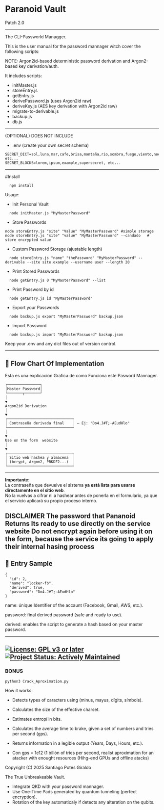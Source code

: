 # Paranoid Vault 

Patch 2.0

--------------------

The CLI-Passworld Managger. 

This is the user manual for the password mannager witch cover the following scripts:

NOTE: Argon2id-based deterministic password derivation and Argon2-based key derivation/auth.

It includes scripts:

- initMaster.js
- storeEntry.js
- getEntry.js
- derivePassword.js (uses Argon2id raw)
- deriveKey.js (AES key derivation with Argon2id raw)
- migrate-to-derivable.js
- backup.js
- db.js

---

(OPTIONAL) DOES NOT INCLUDE 

- .env (create your own secret schema)

```
SECRET_DICT=sol,luna,mar,cafe,brisa,montaña,rio,sombra,fuego,viento,noche,dia,camino,trazo,clave,nexo,puerta,llave,eco,pulso, etc...
SECRET_BLOCKS=lorem,ipsum,example,supersecret, etc... 
```
---
 
#Install

```
  npm install
```
Usage:
* Init Personal Vault
```
  node initMaster.js "MyMasterPassword" 
``` 
* Store Passwords
``` 
node storeEntry.js "site" "Value" "MyMasterPassword" #simple storage
node storeEntry.js "site" "value" "MyMasterPassword" --candado   # store encrypted value
```
* Custom Password Storage  (ajustable length) 
```
  node storeEntry.js "name" "thePassword" "MyMasterPassword" --derivable --site site.example --username user --length 20
```
* Print Stored  Passwords
```
  node getEntry.js 0 "MyMasterPassword" --list
```
* Print Password by id
```
  node getEntry.js id "MyMasterPassword"
```
* Export your Passwords
```
  node backup.js export "MyMasterPassword" backup.json
```
* Import Password
```
  node backup.js import "MyMasterPassword" backup.json
```

Keep your .env and any dict files out of version control.

---

## 📌 Flow Chart Of Implementation
Esta es una explicacion Grafica de como Funciona este Pasword Mannager.
```
┌───────────────┐
│Master Password│
└───────┬───────┘
│
▼
Argon2id Derivation
│
▼
┌──────────────────────────────┐
│ Contraseña derivada final    │ ← Ej: "Do4.J#T;-AEudHlo"
└──────────────────────────────┘
│
▼
Use on the form  website
│
▼
┌──────────────────────────────┐
│ Sitio web hashea y almacena  │
│ (bcrypt, Argon2, PBKDF2...)  │
└──────────────────────────────┘
```
---
**Importante:**  
La contraseña que devuelve el sistema **ya está lista para usarse directamente en el sitio web**.  
No la vuelvas a cifrar ni a hashear antes de ponerla en el formulario, ya que el servicio aplicará su propio proceso interno.

**DISCLAIMER**
The password that Pananoid Returns **Its ready to use directly on the service website** 
Do not encrypt again before using it on the form, because the service its going to apply their internal hasing process
---

## 📂 Entry Sample
```
{
  "id": 2,
  "name": "locker-fb",
  "derived": true,
  "password": "Do4.J#T;-AEudHlo"
}
```
name: únique Identifier of the accaunt (Facebook, Gmail, AWS, etc.).

password: final derived password (safe and ready to use).

derived: enables the script to generate a hash based on your master password.

---
[![License: GPL v3 or later](https://img.shields.io/badge/License-GPLv3+-blue.svg)](https://www.gnu.org/licenses/gpl-3.0)
[![Project Status: Actively Maintained](https://img.shields.io/badge/Status-Activo-success.svg)](#)
--- 
### BONUS

```
python3 Crack_Aproximation.py
``` 

How it works:

* Detects types of caracters using (minus, mayus, dígits, símbols).

* Calculates the size of the effective charset.

* Estimates entropí in bits.

* Calculates the average time to brake, given  a set of numbers and  tries  per second (gps).

* Returns information in a legible output  (Years, Days, Hours, etc.).

* Con gps = 1e12 (1 billón of tries per second, realist aproximation for an atacker with enought resources  (Hihg-end GPUs and  offline atacks)

Copyright (C) 2025 Santiago Potes Giraldo

The True Unbreakeable Vault. 
- Integrate QKD with your password mannager.
- Use One-Time Pads generated  by quantum tunneling  (perfect encryption).
- Rotation of the  key  automaticaly if detects any  alteration on the qubits.

